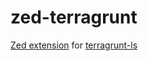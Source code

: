 # zed-terragrunt

[Zed extension](https://zed.dev/docs/extensions/installing-extensions) for [terragrunt-ls](https://github.com/gruntwork-io/terragrunt-ls)
